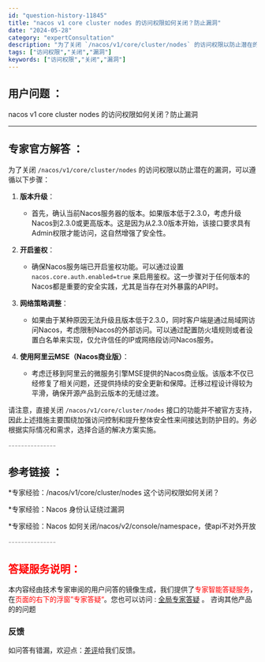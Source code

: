 ```yaml
---
id: "question-history-11845"
title: "nacos v1 core cluster nodes 的访问权限如何关闭？防止漏洞"
date: "2024-05-28"
category: "expertConsultation"
description: "为了关闭 `/nacos/v1/core/cluster/nodes` 的访问权限以防止潜在的漏洞，可以遵循以下步骤：1. **版本升级**：   - 首先，确认当前Nacos服务器的版本。如果版本低于2.3.0，考虑升级Nacos到2.3.0或更高版本。这是因为从2.3.0版本开始，该接口要求具有"
tags: ["访问权限","关闭","漏洞"]
keywords: ["访问权限","关闭","漏洞"]
---
```


## 用户问题 ： 
 nacos v1 core cluster nodes 的访问权限如何关闭？防止漏洞  

---------------
## 专家官方解答 ：

为了关闭 `/nacos/v1/core/cluster/nodes` 的访问权限以防止潜在的漏洞，可以遵循以下步骤：

1. **版本升级**：
   - 首先，确认当前Nacos服务器的版本。如果版本低于2.3.0，考虑升级Nacos到2.3.0或更高版本。这是因为从2.3.0版本开始，该接口要求具有Admin权限才能访问，这自然增强了安全性。

2. **开启鉴权**：
   - 确保Nacos服务端已开启鉴权功能。可以通过设置 `nacos.core.auth.enabled=true` 来启用鉴权。这一步骤对于任何版本的Nacos都是重要的安全实践，尤其是当存在对外暴露的API时。

3. **网络策略调整**：
   - 如果由于某种原因无法升级且版本低于2.3.0，同时客户端是通过局域网访问Nacos，考虑限制Nacos的外部访问。可以通过配置防火墙规则或者设置白名单来实现，仅允许信任的IP或网络段访问Nacos服务。

4. **使用阿里云MSE（Nacos商业版）**：
   - 考虑迁移到阿里云的微服务引擎MSE提供的Nacos商业版。该版本不仅已经修复了相关问题，还提供持续的安全更新和保障。迁移过程设计得较为平滑，确保开源产品到云版本的无缝过渡。

请注意，直接关闭 `/nacos/v1/core/cluster/nodes` 接口的功能并不被官方支持，因此上述措施主要围绕加强访问控制和提升整体安全性来间接达到防护目的。务必根据实际情况和需求，选择合适的解决方案实施。


<font color="#949494">---------------</font> 


## 参考链接 ：

*专家经验：/nacos/v1/core/cluster/nodes 这个访问权限如何关闭？ 
 
 *专家经验：Nacos 身份认证绕过漏洞 
 
 *专家经验：Nacos 如何关闭/nacos/v2/console/namespace，使api不对外开放 


 <font color="#949494">---------------</font> 
 


## <font color="#FF0000">答疑服务说明：</font> 

本内容经由技术专家审阅的用户问答的镜像生成，我们提供了<font color="#FF0000">专家智能答疑服务</font>，在<font color="#FF0000">页面的右下的浮窗”专家答疑“</font>。您也可以访问 : [全局专家答疑](https://answer.opensource.alibaba.com/docs/intro) 。 咨询其他产品的的问题

### 反馈
如问答有错漏，欢迎点：[差评](https://ai.nacos.io/user/feedbackByEnhancerGradePOJOID?enhancerGradePOJOId=14630)给我们反馈。
